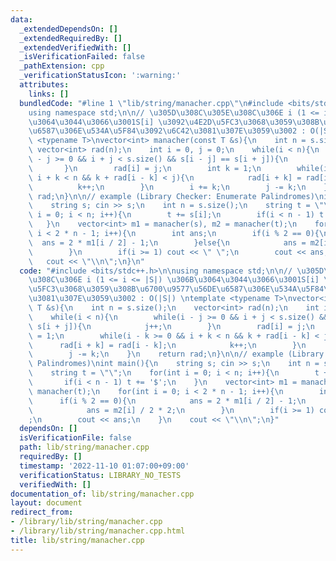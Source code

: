 ```yaml
---
data:
  _extendedDependsOn: []
  _extendedRequiredBy: []
  _extendedVerifiedWith: []
  _isVerificationFailed: false
  _pathExtension: cpp
  _verificationStatusIcon: ':warning:'
  attributes:
    links: []
  bundledCode: "#line 1 \"lib/string/manacher.cpp\"\n#include <bits/stdc++.h>\n\n\
    using namespace std;\n\n// \u305D\u308C\u305E\u308C\u306E i (1 <= i <= |S|) \u306B\
    \u3064\u3044\u3066\u3001S[i] \u3092\u4E2D\u5FC3\u3068\u3059\u308B\u6700\u9577\u56DE\
    \u6587\u306E\u534A\u5F84\u3092\u6C42\u3081\u307E\u3059\u3002 : O(|S|) \ntemplate\
    \ <typename T>\nvector<int> manacher(const T &s){\n    int n = s.size();\n   \
    \ vector<int> rad(n);\n    int i = 0, j = 0;\n    while(i < n){\n        while(i\
    \ - j >= 0 && i + j < s.size() && s[i - j] == s[i + j]){\n            j++;\n \
    \       }\n        rad[i] = j;\n        int k = 1;\n        while(i - k >= 0 &&\
    \ i + k < n && k + rad[i - k] < j){\n            rad[i + k] = rad[i - k];\n  \
    \          k++;\n        }\n        i += k;\n        j -= k;\n    }\n    return\
    \ rad;\n}\n\n// example (Library Checker: Enumerate Palindromes)\nint main(){\n\
    \    string s; cin >> s;\n    int n = s.size();\n    string t = \"\";\n    for(int\
    \ i = 0; i < n; i++){\n        t += s[i];\n        if(i < n - 1) t += '$';\n \
    \   }\n    vector<int> m1 = manacher(s), m2 = manacher(t);\n    for(int i = 0;\
    \ i < 2 * n - 1; i++){\n        int ans;\n        if(i % 2 == 0){\n          \
    \  ans = 2 * m1[i / 2] - 1;\n        }else{\n            ans = m2[i] / 2 * 2;\n\
    \        }\n        if(i >= 1) cout << \" \";\n        cout << ans;\n    }\n \
    \   cout << \"\\n\";\n}\n"
  code: "#include <bits/stdc++.h>\n\nusing namespace std;\n\n// \u305D\u308C\u305E\
    \u308C\u306E i (1 <= i <= |S|) \u306B\u3064\u3044\u3066\u3001S[i] \u3092\u4E2D\
    \u5FC3\u3068\u3059\u308B\u6700\u9577\u56DE\u6587\u306E\u534A\u5F84\u3092\u6C42\
    \u3081\u307E\u3059\u3002 : O(|S|) \ntemplate <typename T>\nvector<int> manacher(const\
    \ T &s){\n    int n = s.size();\n    vector<int> rad(n);\n    int i = 0, j = 0;\n\
    \    while(i < n){\n        while(i - j >= 0 && i + j < s.size() && s[i - j] ==\
    \ s[i + j]){\n            j++;\n        }\n        rad[i] = j;\n        int k\
    \ = 1;\n        while(i - k >= 0 && i + k < n && k + rad[i - k] < j){\n      \
    \      rad[i + k] = rad[i - k];\n            k++;\n        }\n        i += k;\n\
    \        j -= k;\n    }\n    return rad;\n}\n\n// example (Library Checker: Enumerate\
    \ Palindromes)\nint main(){\n    string s; cin >> s;\n    int n = s.size();\n\
    \    string t = \"\";\n    for(int i = 0; i < n; i++){\n        t += s[i];\n \
    \       if(i < n - 1) t += '$';\n    }\n    vector<int> m1 = manacher(s), m2 =\
    \ manacher(t);\n    for(int i = 0; i < 2 * n - 1; i++){\n        int ans;\n  \
    \      if(i % 2 == 0){\n            ans = 2 * m1[i / 2] - 1;\n        }else{\n\
    \            ans = m2[i] / 2 * 2;\n        }\n        if(i >= 1) cout << \" \"\
    ;\n        cout << ans;\n    }\n    cout << \"\\n\";\n}"
  dependsOn: []
  isVerificationFile: false
  path: lib/string/manacher.cpp
  requiredBy: []
  timestamp: '2022-11-10 01:07:00+09:00'
  verificationStatus: LIBRARY_NO_TESTS
  verifiedWith: []
documentation_of: lib/string/manacher.cpp
layout: document
redirect_from:
- /library/lib/string/manacher.cpp
- /library/lib/string/manacher.cpp.html
title: lib/string/manacher.cpp
---
```

